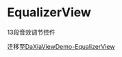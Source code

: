 # EqualizerView
13段音效调节控件

迁移至[DaXiaViewDemo-EqualizerView](https://github.com/dongpingwang/DaXiaViewDemo/tree/master/views/EqualizerView)
